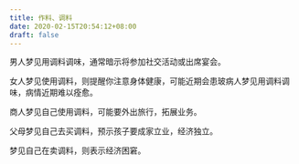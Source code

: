 ```yaml
---
title: 作料、调料
date: 2020-02-15T20:54:12+08:00
draft: false
---
```


男人梦见用调料调味，通常暗示将参加社交活动或出席宴会。

女人梦见使用调料，则提醒你注意身体健康，可能近期会患玻病人梦见用调料调味，病情近期难以痊愈。

商人梦见自己使用调料，可能要外出旅行，拓展业务。

父母梦见自己去买调料，预示孩子要成家立业，经济独立。

梦见自己在卖调料，则表示经济困窘。

